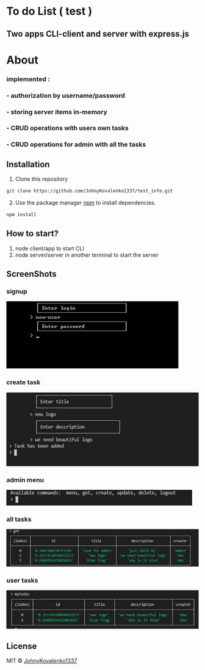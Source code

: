 # To do List ( test )
## Two apps CLI-client and server with express.js
# About
### implemented : 
### - authorization by username/password
### - storing server items in-memory
### - CRUD operations with users own tasks
### - CRUD operations for admin with all the tasks
## Installation

1. Clone this repository

```bash
git clone https://github.com/JohnyKovalenko1337/test_info.git
```
2. Use the package manager [npm](http://www.npmjs.com/) to install dependencies.

```bash
npm install
```
## How to start?

1. node client/app to start CLI
2. node server/server in another terminal to start the server
## ScreenShots
### signup
![screen1](https://raw.githubusercontent.com/JohnyKovalenko1337/testik/jeenya/images_for%20deploy/infotest1.jpg)
### create task
![screen2](https://raw.githubusercontent.com/JohnyKovalenko1337/testik/jeenya/images_for%20deploy/infotech2.jpg)
### admin menu
![screen3](https://raw.githubusercontent.com/JohnyKovalenko1337/testik/jeenya/images_for%20deploy/infotech3.jpg)
### all tasks
![screen4](https://raw.githubusercontent.com/JohnyKovalenko1337/testik/jeenya/images_for%20deploy/infotech4.jpg)
### user tasks
![screen5](https://raw.githubusercontent.com/JohnyKovalenko1337/testik/jeenya/images_for%20deploy/infotech5.jpg)
## License

MIT © [JohnyKovalenko1337](https://github.com/JohnyKovalenko1337)